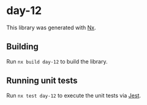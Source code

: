 # day-12

This library was generated with [Nx](https://nx.dev).

## Building

Run `nx build day-12` to build the library.

## Running unit tests

Run `nx test day-12` to execute the unit tests via [Jest](https://jestjs.io).
